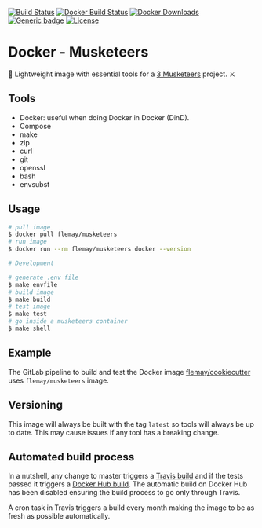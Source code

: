 [![Build Status][linkBadgeTravisBuildStatus]][linkTravisProject]
[![Docker Build Status][linkBadgeDockerBuildStatus]][linkDockerHubBuildsProject]
[![Docker Downloads][linkBadgeDockerDownloads]][linkDockerHubProject]
[![Generic badge][linkBadgeDockerRepo]][linkDockerHubProject]
[![License][linkBadgeLicense]][linkLicense]

# Docker - Musketeers

🐳 Lightweight image with essential tools for a [3 Musketeers][link3Musketeers] project. ⚔️

## Tools

- Docker: useful when doing Docker in Docker (DinD).
- Compose
- make
- zip
- curl
- git
- openssl
- bash
- envsubst

## Usage

```bash
# pull image
$ docker pull flemay/musketeers
# run image
$ docker run --rm flemay/musketeers docker --version
```

```bash
# Development

# generate .env file
$ make envfile
# build image
$ make build
# test image
$ make test
# go inside a musketeers container
$ make shell
```

## Example

The GitLab pipeline to build and test the Docker image [flemay/cookiecutter][link3MusketeersExamples] uses `flemay/musketeers` image.

## Versioning

This image will always be built with the tag `latest` so tools will always be up to date. This may cause issues if any tool has a breaking change.

## Automated build process

In a nutshell, any change to master triggers a [Travis build][linkTravisProject] and if the tests passed it triggers a [Docker Hub build][linkDockerHubBuildsProject]. The automatic build on Docker Hub has been disabled ensuring the build process to go only through Travis.

A cron task in Travis triggers a build every month making the image to be as fresh as possible automatically.


[link3Musketeers]: https://3musketeers.io
[link3MusketeersExamples]: https://3musketeers.io/examples/

[linkBadgeLicense]: https://img.shields.io/dub/l/vibe-d.svg
[linkLicense]: LICENSE
[linkBadgeTravisBuildStatus]: https://travis-ci.org/flemay/docker-musketeers.svg?branch=master
[linkTravisProject]: https://travis-ci.org/flemay/docker-musketeers
[linkBadgeDockerRepo]: https://img.shields.io/badge/repository-dockerhub-green.svg
[linkBadgeDockerRepo]: https://img.shields.io/badge/repository-dockerhub-green.svg
[linkDockerHubProject]: https://hub.docker.com/r/flemay/musketeers
[linkDockerHubBuildsProject]: https://hub.docker.com/r/flemay/musketeers/builds/
[linkBadgeDockerDownloads]:https://img.shields.io/docker/pulls/flemay/musketeers.svg
[linkBadgeDockerBuildStatus]: https://img.shields.io/docker/build/flemay/musketeers.svg